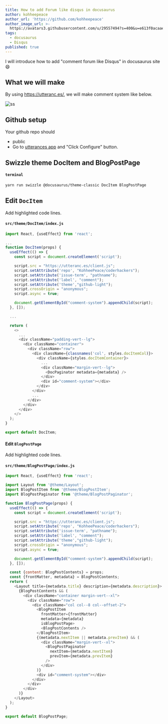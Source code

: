 ```yaml
---
title: How to add Forum like disqus in docusaurus
author: kohheepeace
author_url: 'https://github.com/kohheepeace'
author_image_url: >-
  https://avatars3.githubusercontent.com/u/29557494?s=400&u=e613f0acaae1f51e7e96530b95437d2d69bad713&v=4
tags:
  - docusaurus
  - Disqus
published: true
---
```



I will introduce how to add "comment forum like Disqus" in docusaurus site 😄

<!--truncate-->

## What we will make
By using https://utteranc.es/, we will make comment system like below.

![ss](https://coderhackers-1304676641.cos.ap-tokyo.myqcloud.com/docs/img/ss-of-forum-in-docusaurus.png)

## Github setup
Your github repo should
- public
- Go to [utterances app](https://github.com/apps/utterances) and "Click Configure" button.

## Swizzle theme DocItem and BlogPostPage
#### `terminal`
```bash
yarn run swizzle @docusaurus/theme-classic DocItem BlogPostPage
```

## Edit `DocItem`
Add highlighted code lines.
#### `src/theme/DocItem/index.js`
```js {1,5-17,33}
import React, {useEffect} from 'react';

...
function DocItem(props) {
  useEffect(() => {
    const script = document.createElement('script');

    script.src = "https://utteranc.es/client.js";
    script.setAttribute('repo', "KohheePeace/coderhackers");
    script.setAttribute('issue-term', "pathname");
    script.setAttribute('label', "comment");
    script.setAttribute('theme',"github-light");
    script.crossOrigin = "anonymous";
    script.async = true;

    document.getElementById("comment-system").appendChild(script);
  }, []);

  ...

  return (
    <>
      ...
      <div className="padding-vert--lg">
        <div className="container">
          <div className="row">
            <div className={classnames('col', styles.docItemCol)}>
              <div className={styles.docItemContainer}>
                ...
                <div className="margin-vert--lg">
                  <DocPaginator metadata={metadata} />
                </div>
                <div id="comment-system"></div>
              </div>
            </div>
            ...
          </div>
        </div>
      </div>
    </>
  );
}

export default DocItem;
```

#### Edit `BlogPostPage`
Add highlighted code lines.
#### `src/theme/BlogPostPage/index.js`
```js {1,8-20,44}
import React, {useEffect} from 'react';

import Layout from '@theme/Layout';
import BlogPostItem from '@theme/BlogPostItem';
import BlogPostPaginator from '@theme/BlogPostPaginator';

function BlogPostPage(props) {
  useEffect(() => {
    const script = document.createElement('script');

    script.src = "https://utteranc.es/client.js";
    script.setAttribute('repo', "KohheePeace/coderhackers");
    script.setAttribute('issue-term', "pathname");
    script.setAttribute('label', "comment");
    script.setAttribute('theme',"github-light");
    script.crossOrigin = "anonymous";
    script.async = true;

    document.getElementById("comment-system").appendChild(script);
  }, []);

  const {content: BlogPostContents} = props;
  const {frontMatter, metadata} = BlogPostContents;
  return (
    <Layout title={metadata.title} description={metadata.description}>
      {BlogPostContents && (
        <div className="container margin-vert--xl">
          <div className="row">
            <div className="col col--8 col--offset-2">
              <BlogPostItem
                frontMatter={frontMatter}
                metadata={metadata}
                isBlogPostPage>
                <BlogPostContents />
              </BlogPostItem>
              {(metadata.nextItem || metadata.prevItem) && (
                <div className="margin-vert--xl">
                  <BlogPostPaginator
                    nextItem={metadata.nextItem}
                    prevItem={metadata.prevItem}
                  />
                </div>
              )}
              <div id="comment-system"></div>
            </div>
          </div>
        </div>
      )}
    </Layout>
  );
}

export default BlogPostPage;
```